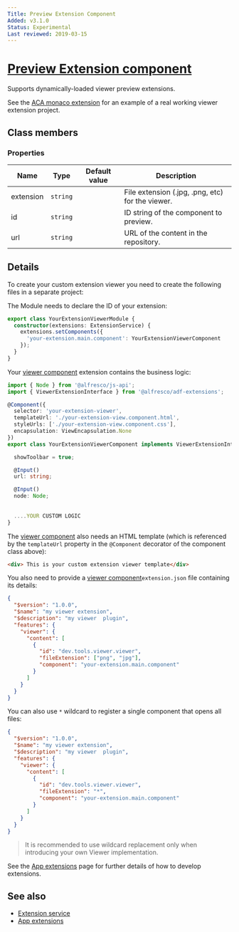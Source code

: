 ```yaml
---
Title: Preview Extension Component
Added: v3.1.0
Status: Experimental
Last reviewed: 2019-03-15
---
```


# [Preview Extension component](../../../lib/extensions/src/lib/components/viewer/preview-extension.component.ts "Defined in preview-extension.component.ts")

Supports dynamically-loaded viewer preview extensions.

See the [ACA monaco extension](https://github.com/eromano/aca-monaco-extension) for
an example of a real working viewer extension project.

## Class members

### Properties

| Name | Type | Default value | Description |
| ---- | ---- | ------------- | ----------- |
| extension | `string` |  | File extension (.jpg, .png, etc) for the viewer. |
| id | `string` |  | ID string of the component to preview. |
| url | `string` |  | URL of the content in the repository. |

## Details

To create your custom extension viewer you need to create the following files in a separate project:

The Module needs to declare the ID of your extension:

```ts
export class YourExtensionViewerModule {
  constructor(extensions: ExtensionService) {
    extensions.setComponents({
      'your-extension.main.component': YourExtensionViewerComponent
    });
  }
}
```

Your [viewer component](../../core/components/viewer.component.md) extension contains
the business logic:

```ts
import { Node } from '@alfresco/js-api';
import { ViewerExtensionInterface } from '@alfresco/adf-extensions';

@Component({
  selector: 'your-extension-viewer',
  templateUrl: './your-extension-view.component.html',
  styleUrls: ['./your-extension-view.component.css'],
  encapsulation: ViewEncapsulation.None
})
export class YourExtensionViewerComponent implements ViewerExtensionInterface {

  showToolbar = true;

  @Input()
  url: string;

  @Input()
  node: Node;
  
  
  ....YOUR CUSTOM LOGIC
}
```

The [viewer component](../../core/components/viewer.component.md)
also needs an HTML template (which is referenced by the `templateUrl` property
in the `@Component` decorator of the component class above):

```HTML
<div> This is your custom extension viewer template</div>
```

You also need to provide a [viewer component](../../core/components/viewer.component.md)`extension.json` file containing its details:

```JSON
{
  "$version": "1.0.0",
  "$name": "my viewer extension",
  "$description": "my viewer  plugin",
  "features": {
    "viewer": {
      "content": [
        {
          "id": "dev.tools.viewer.viewer",
          "fileExtension": ["png", "jpg"],
          "component": "your-extension.main.component"
        }
      ]
    }
  }
}
```

You can also use `*` wildcard to register a single component that opens all files:

```json
{
  "$version": "1.0.0",
  "$name": "my viewer extension",
  "$description": "my viewer  plugin",
  "features": {
    "viewer": {
      "content": [
        {
          "id": "dev.tools.viewer.viewer",
          "fileExtension": "*",
          "component": "your-extension.main.component"
        }
      ]
    }
  }
}
```

> It is recommended to use wildcard replacement only when introducing your own Viewer implementation.

See the [App extensions](../../user-guide/app-extensions.md) page for
further details of how to develop extensions.

## See also

-   [Extension service](../services/extension.service.md)
-   [App extensions](../../user-guide/app-extensions.md)
